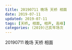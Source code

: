 ```yaml
---
title: 20190711 晚场 天桥 相面
date: 2019-07-11
updated: 2019-07-11
tags: [天桥, 相面, 相声, 高峰]
categories: (2019)己亥年场次
---
```

20190711 晚场 天桥 相面